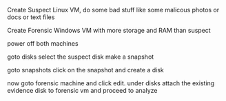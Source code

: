 Create Suspect Linux VM, do some bad stuff like some malicous photos or docs or text files

Create Forensic Windows VM with more storage and RAM than suspect

power off both machines

goto disks select the suspect disk make a snapshot

goto snapshots click on the snapshot and create a disk

now goto forensic machine and click edit. under disks attach the existing evidence disk to forensic vm and proceed to analyze
